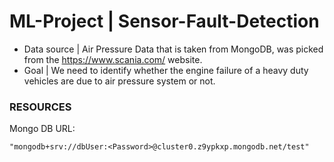 # ML-Project | Sensor-Fault-Detection

-  Data source | Air Pressure Data that is taken from MongoDB, was picked from the https://www.scania.com/ website.
-  Goal | We need to identify whether the engine failure of a heavy duty vehicles are due to air pressure system or not. 




### RESOURCES



Mongo DB URL: 

```
"mongodb+srv://dbUser:<Password>@cluster0.z9ypkxp.mongodb.net/test"
```
